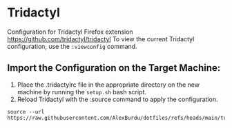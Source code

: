 # Tridactyl

Configuration for Tridactyl Firefox extension https://github.com/tridactyl/tridactyl
To view the current Tridactyl configuration, use the `:viewconfig` command.

## Import the Configuration on the Target Machine:

1. Place the .tridactylrc file in the appropriate directory on the new machine by running the `setup.sh` bash script.
1. Reload Tridactyl with the :source command to apply the configuration.

```
source --url https://raw.githubusercontent.com/AlexBurdu/dotfiles/refs/heads/main/tridactyl/tridactylrc
```

